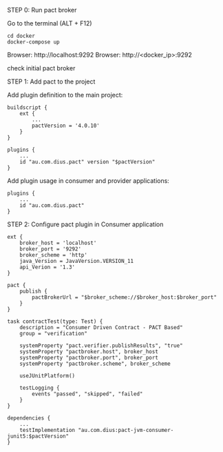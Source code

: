 STEP 0: Run pact broker

Go to the terminal (ALT + F12)

```text
cd docker
docker-compose up
```

Browser: http://localhost:9292
Browser: http://<docker_ip>:9292

check initial pact broker

STEP 1: Add pact to the project

Add plugin definition to the main project:

```text
buildscript {
    ext {
        ...
        pactVersion = '4.0.10'
    }
}

plugins {
    ...
    id "au.com.dius.pact" version "$pactVersion"
}
```

Add plugin usage in consumer and provider applications:

```text
plugins {
    ...
    id "au.com.dius.pact"
}
```

STEP 2: Configure pact plugin in Consumer application

```text
ext {
    broker_host = 'localhost'
    broker_port = '9292'
    broker_scheme = 'http'
    java_Version = JavaVersion.VERSION_11
    api_Verion = '1.3'
}

pact {
    publish {
        pactBrokerUrl = "$broker_scheme://$broker_host:$broker_port"
    }
}

task contractTest(type: Test) {
    description = "Consumer Driven Contract - PACT Based"
    group = "verification"

    systemProperty "pact.verifier.publishResults", "true"
    systemProperty "pactbroker.host", broker_host
    systemProperty "pactbroker.port", broker_port
    systemProperty "pactbroker.scheme", broker_scheme

    useJUnitPlatform()

    testLogging {
        events "passed", "skipped", "failed"
    }
}

dependencies {
    ...
    testImplementation "au.com.dius:pact-jvm-consumer-junit5:$pactVersion"
}
```


